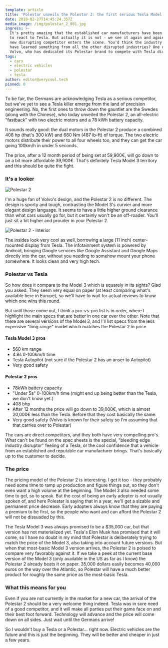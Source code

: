 ```yaml
---
template: article
title: 'Polestar unveils the Polestar 2: the first serious Tesla Model 3 competitor'
date: 2019-02-27T14:45:24.357Z
media_image: /img/polestar_2_001.jpg
ingress: >-
  It's pretty amazing that the established car manufacturers have been so slow
  to react to Tesla. But actually it is not - we see it again and again when a
  new disrupting competitor enters the scene. You'd think the industry would
  have learned something from all the other disrupted industries? One did:
  Volvo, who has dedicated its Polestar brand to compete with Tesla directly.
tags:
  - cars
  - electric vehicles
  - polestar
  - tesla
author: editor@verycool.tech
pinned: 0
---
```

To be fair, the Germans are acknowledging Tesla as a serious competitor, but we've yet to see a Tesla killer emerge from the land of precision engineering. No, the first ones to throw down the gauntlet are the Swedes (along with the Chinese), who today unveiled the Polestar 2, an all-electric "fastback" with two electric motors and a 78 kWh battery capacity.

It sounds really good: the dual motors in the Polestar 2 produce a combined 408 hp (that's 300 kW) and 660 Nm (487 lb-ft) of torque. The two electric motors distribute their power to all four wheels too, and they can get the car going 100km/h in under 5 seconds.

The price, after a 12 month period of being set at 59,900€, will go down to an a bit more affordable 39,900€. That's definitely Tesla Model 3 territory and this should be quite the fight.

### It's a looker

![Polestar 2](/img/polestar_2_002.jpg)

I'm a huge fan of Volvo's design, and the Polestar 2 is no different. The design is sporty and tough, contrasting the Model 3's curvier and more elegant design language. It seems to have a little higher ground clearance than what cars usually go for, but it certainly won't be an off-roader. You'll just sit a bit higher and prouder in your Polestar 2.

![Polestar 2 - interior](/img/polestar_2_013.jpg)

The insides look very cool as well, borrowing a large (11 inch) center-mounted display from Tesla. The infotainment system is powered by Android, bringing Google services like Google Assistant and Google Maps directly into the car, without you needing to somehow mount your phone somewhere. It looks clean and very high tech.

### Polestar vs Tesla

So how does it compare to the Model 3 which is squarely in its sights? Glad you asked. They seem very equal on paper (at least comparing what's available here in Europe), so we'll have to wait for actual reviews to know which one wins this round.

But until those come out, I think a pro-vs-pro list is in order, where I highlight the main specs that are better in one car over the other. Note that there are several versions of the Model 3, and I'll list specs from the less expensive "long range" model which matches the Polestar 2 in price.

#### Tesla Model 3 pros

- 560 km range
- 4.8s 0-100km/h time
- Tesla Autopilot (not sure if the Polestar 2 has an anser to Autopilot) 
- Very good safety

#### Polestar 2 pros

- 78kWh battery capacity
- "Under 5s" 0-100km/h time (might end up being better than the Tesla, we don't know yet.)
- 408 bhp
- After 12 months the price will go down to 39,000€, which is almost 20,000€ less than the Tesla. Before that they cost basically the same.
- Very good safety (Volvo is known for their safety so I'm assuming that that carries over to Polestar)

The cars are direct competitors, and they both have very compelling pro's. What can't be found on the spec sheets is the special, "bleeding edge industry disruptor" feeling of a Tesla, or the cool confidence that a vehicle from an established and reputable car manufacturer brings. That's basically up to the customer to decide.

### The price

The pricing model of the Polestar 2 is interesting. I get it too - they probably need some time to ramp up production and figure things out, so they don't even want a high volume at the beginning. The Model 3 also needed some time to gel, so to speak. But the cost of being an early adopter is not usually spoken of, and here Polestar is saying that in a year, we'll get a sizable and permanent price decrease. Early adopters always know that they are paying a premium to be first, so the people who want and can afford the Polestar 2 will not be dissuaded by this.

The Tesla Model 3 was always promised to be a $35,000 car, but that version has not materialized yet. Tesla's Elon Musk has promised that it will come, so I have no doubt in my mind that Polestar is deliberately trying to match the price of the Model 3, also taking into account future versions. But when that most-basic Model 3 version arrives, the Polestar 2 is poised to compare very favorably against it. If we take a peek at the current base version of the Model 3 (only available in the US as far as I know) the Polestar 2 already beats it on paper. 35,000 dollars easily becomes 40,000 euros on the way over the Atlantic, so Polestar will have a much better product for roughly the same price as the most-basic Tesla.

### What this means for you

Even if you are not currently in the market for a new car, the arrival of the Polestar 2 should be a very welcome thing indeed. Tesla was in sore need of a good competitor, and it will make all parties put their game face on and their best foot forward. Technology will advance and the price will come down on all sides. Just wait until the Germans arrive!

So I wouldn't buy a Tesla or a Polestar... right now. Electric vehicles are the future and this is just the beginning. They will be better and cheaper in just a few years.
